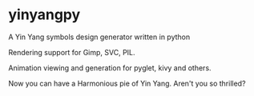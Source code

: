 # yinyangpy
A Yin Yang symbols design generator written in python


Rendering support for Gimp, SVC, PIL.

Animation viewing and generation for pyglet, kivy and others.

Now you can have a Harmonious pie of Yin Yang.  Aren't you so thrilled?
